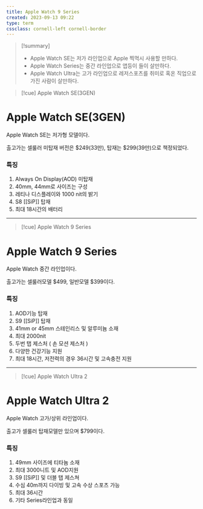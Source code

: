 ```yaml
---
title: Apple Watch 9 Series
created: 2023-09-13 09:22
type: term
cssclass: cornell-left cornell-border
---
```

>[!summary] 
>- Apple Watch SE는 저가 라인업으로 Apple 찍먹시 사용할 만하다.
>- Apple Watch Series는 중간 라인업으로 앱등이 들이 살만하다.
>- Apple Watch Ultra는 고가 라인업으로 레저스포츠를 취미로 혹온 직업으로 가진 사람이 살만하다.

>[!cue] Apple Watch SE(3GEN)
# Apple Watch SE(3GEN)

Apple Watch SE는 저가형 모델이다.

출고가는 셀룰러 미탑재 버전은 $249(33만), 탑재는 $299(39만)으로 책정되었다.
### 특징

1. Always On Display(AOD) 미탑재
2. 40mm, 44mm로 사이즈는 구성
3. 레티나 디스플레이와 1000 nit의 밝기
4. S8 [[SiP]] 탑재
5. 최대 18시간의 배터리

---
>[!cue] Apple Watch 9 Series
# Apple Watch 9 Series

Apple Watch 중간 라인업이다.

출고가는 셀룰러모델 $499, 일반모델 $399이다.
### 특징

1. AOD기능 탑재
2. S9 [[SiP]] 탑재
3. 41mm or 45mm 스테인리스 및 알루미늄 소재
4. 최대 2000nit
5. 두번 탭 제스처 ( 손 모션 제스처 )
6. 다양한 건강기능 지원
7. 최대 18시간, 저전력의 경우 36시간 및 고속충전 지원
---
>[!cue] Apple Watch Ultra 2
# Apple Watch Ultra 2

Apple Watch 고가/상위 라인업이다.

출고가 셀룰러 탑재모델만 있으며 $799이다.
### 특징

1. 49mm 사이즈에 티타늄 소재
2. 최대 3000니트 및 AOD지원
3. S9 [[SiP]] 및 더블 탭 제스쳐
4. 수심 40m까지 다이빙 및 고속 수상 스포츠 가능
5. 최대 36시간
6. 기타 Series라인업과 동일